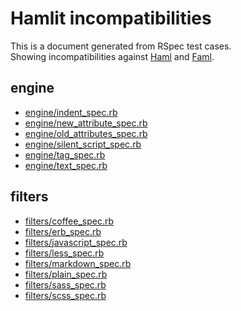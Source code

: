 # Hamlit incompatibilities

This is a document generated from RSpec test cases.  
Showing incompatibilities against [Haml](https://github.com/haml/haml) and [Faml](https://github.com/eagletmt/faml).

## engine

- [engine/indent\_spec.rb](engine/indent.md)
- [engine/new\_attribute\_spec.rb](engine/new_attribute.md)
- [engine/old\_attributes\_spec.rb](engine/old_attributes.md)
- [engine/silent\_script\_spec.rb](engine/silent_script.md)
- [engine/tag\_spec.rb](engine/tag.md)
- [engine/text\_spec.rb](engine/text.md)

## filters

- [filters/coffee\_spec.rb](filters/coffee.md)
- [filters/erb\_spec.rb](filters/erb.md)
- [filters/javascript\_spec.rb](filters/javascript.md)
- [filters/less\_spec.rb](filters/less.md)
- [filters/markdown\_spec.rb](filters/markdown.md)
- [filters/plain\_spec.rb](filters/plain.md)
- [filters/sass\_spec.rb](filters/sass.md)
- [filters/scss\_spec.rb](filters/scss.md)
